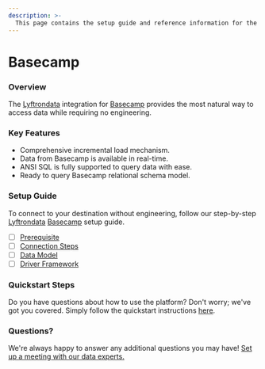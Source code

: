 ```yaml
---
description: >-
  This page contains the setup guide and reference information for the Basecamp source connector.
---
```


# Basecamp

### Overview

The [Lyftrondata](https://www.lyftrondata.com/) integration for [Basecamp](None) provides the most natural way to access data while requiring no engineering.

### Key Features

* Comprehensive incremental load mechanism.
* Data from Basecamp is available in real-time.&#x20;
* ANSI SQL is fully supported to query data with ease.
* Ready to query Basecamp relational schema model.

### Setup Guide

To connect to your destination without engineering, follow our step-by-step [Lyftrondata](https://www.lyftrondata.com/)  [Basecamp](None) setup guide.

* [ ] [Prerequisite](prerequisite.md)
* [ ] [Connection Steps](connection-steps.md)
* [ ] [Data Model](data-model/erd.md)
* [ ] [Driver Framework](driver-framework/)

### Quickstart Steps

Do you have questions about how to use the platform? Don't worry; we've got you covered. Simply follow the quickstart instructions [here](../README.md).

### Questions? <a href="#questions" id="questions"></a>

We're always happy to answer any additional questions you may have! [Set up a meeting with our data experts.](https://www.lyftrondata.com/book-a-meeting/)

